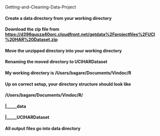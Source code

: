 Getting-and-Cleaning-Data-Project
#### Create a data directory from your working directory
#### Download the zip file from https://d396qusza40orc.cloudfront.net/getdata%2Fprojectfiles%2FUCI%20HAR%20Dataset.zip
#### Move the unzipped directory into your working directory
#### Renaming the moved directory to UCIHARDataset
#### My working directory is /Users/bagare/Documents/Vindoc/R
#### Up on correct setup, your directory structure should look like
#### /Users/bagare/Documents/Vindoc/R/
####                                 |_____data
####                                 |_____UCIHARDataset
#### All output files go into data directory
